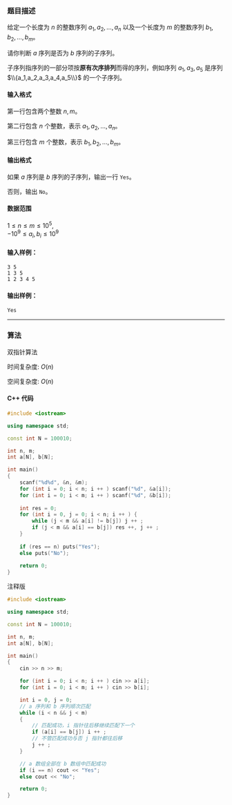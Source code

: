 ### 题目描述
给定一个长度为 $n$ 的整数序列 $a_1,a_2,…,a_n$ 以及一个长度为 $m$ 的整数序列 $b_1,b_2,…,b_m$。

请你判断 $a$ 序列是否为 $b$ 序列的子序列。

子序列指序列的一部分项按**原有次序排列**而得的序列，例如序列 ${a_1,a_3,a_5}$ 是序列 $\\{a_1,a_2,a_3,a_4,a_5\\}$ 的一个子序列。

#### 输入格式

第一行包含两个整数 $n,m$。

第二行包含 $n$ 个整数，表示 $a_1,a_2,…,a_n$。

第三行包含 $m$ 个整数，表示 $b_1,b_2,…,b_m$。

#### 输出格式

如果 $a$ 序列是 $b$ 序列的子序列，输出一行 `Yes`。

否则，输出 `No`。

#### 数据范围

$1 \le n \le m \le 10^5$,  
$-10^9 \le a_i,b_i \le 10^9$

#### 输入样例：

    3 5
    1 3 5
    1 2 3 4 5


#### 输出样例：

    Yes

---
### 算法

双指针算法

时间复杂度: $O(n)$

空间复杂度: $O(n)$
#### C++ 代码
```cpp
#include <iostream>

using namespace std;

const int N = 100010;

int n, m;
int a[N], b[N];

int main()
{
    scanf("%d%d", &n, &m);
    for (int i = 0; i < n; i ++ ) scanf("%d", &a[i]);
    for (int i = 0; i < m; i ++ ) scanf("%d", &b[i]);
    
    int res = 0;
    for (int i = 0, j = 0; i < n; i ++ ) {
        while (j < m && a[i] != b[j]) j ++ ;
        if (j < m && a[i] == b[j]) res ++, j ++ ;
    }
    
    if (res == n) puts("Yes");
    else puts("No");
    
    return 0;
}
```
注释版
```cpp
#include <iostream>

using namespace std;

const int N = 100010;

int n, m;
int a[N], b[N];

int main()
{
    cin >> n >> m;

    for (int i = 0; i < n; i ++ ) cin >> a[i];
    for (int i = 0; i < m; i ++ ) cin >> b[i];

    int i = 0, j = 0;
    // a 序列和 b 序列顺次匹配
    while (i < n && j < m)
    {
        // 匹配成功，i 指针往后移继续匹配下一个
        if (a[i] == b[j]) i ++ ;
        // 不管匹配成功与否 j 指针都往后移
        j ++ ;
    }

    // a 数组全部在 b 数组中匹配成功
    if (i == n) cout << "Yes";
    else cout << "No";

    return 0;
}
```